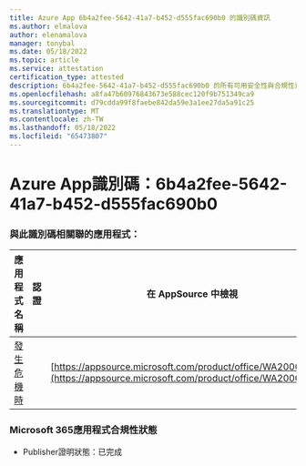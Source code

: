 ```yaml
---
title: Azure App 6b4a2fee-5642-41a7-b452-d555fac690b0 的識別碼資訊
ms.author: elmalova
author: elenamalova
manager: tonybal
ms.date: 05/18/2022
ms.topic: article
ms.service: attestation
certification_type: attested
description: 6b4a2fee-5642-41a7-b452-d555fac690b0 的所有可用安全性與合規性資訊。
ms.openlocfilehash: a8fa47b60976843673e588cec120f9b751349ca9
ms.sourcegitcommit: d79cdda99f8faebe842da59e3a1ee27da5a91c25
ms.translationtype: MT
ms.contentlocale: zh-TW
ms.lasthandoff: 05/18/2022
ms.locfileid: "65473807"
---
```

# <a name="azure-app-id-6b4a2fee-5642-41a7-b452-d555fac690b0"></a>Azure App識別碼：6b4a2fee-5642-41a7-b452-d555fac690b0


### <a name="apps-associated-with-this-id"></a>與此識別碼相關聯的應用程式：
| **應用程式名稱** | **認證** | **在 AppSource 中檢視** |
|--------------|---------------|-----------------------|
| [發生危機時](../forward/WA200003194.md) |  | [https://appsource.microsoft.com/product/office/WA200003194](https://appsource.microsoft.com/product/office/WA200003194) |

### <a name="microsoft-365-app-compliance-status"></a>Microsoft 365應用程式合規性狀態
- Publisher證明狀態：已完成
